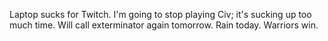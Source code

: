 Laptop sucks for Twitch. I'm going to stop playing Civ; it's sucking up too much time. Will call exterminator again tomorrow. Rain today. Warriors win.
